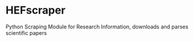 # HEFscraper
Python Scraping Module for Research Information, downloads and parses scientific papers
